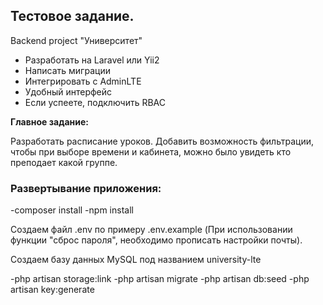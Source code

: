 ## Тестовое задание.

Backend project "Университет"
- Разработать на Laravel или Yii2
- Написать миграции
- Интегрировать с AdminLTE
- Удобный интерфейс
- Если успеете, подключить RBAC

**Главное задание:**

Разработать расписание уроков. Добавить возможность фильтрации, чтобы при выборе времени и кабинета, можно было увидеть кто преподает какой группе.

### Развертывание приложения:

-composer install
-npm install

Создаем файл .env по примеру .env.example (При использовании функции "сброс пароля", необходимо прописать настройки почты).

Создаем базу данных MySQL под названием university-lte

-php artisan storage:link
-php artisan migrate
-php artisan db:seed
-php artisan key:generate